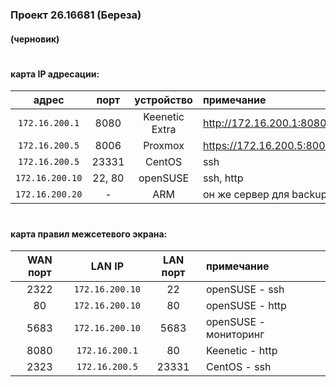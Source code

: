 ### Проект  26.16681 (Береза)
#### (черновик)
# 

#### карта IP адресации:

адрес | порт | устройство | примечание
:---:|:---:|:---:|:---
`172.16.200.1` | 8080 | Keenetic Extra | http://172.16.200.1:8080
`172.16.200.5` | 8006 | Proxmox | https://172.16.200.5:8006
`172.16.200.5` | 23331 | CentOS | ssh
`172.16.200.10` | 22, 80| openSUSE | ssh, http
`172.16.200.20` | - | ARM | он же сервер для backup

# 
#### карта правил межсетевого экрана:

WAN порт | LAN IP | LAN порт | примечание
:---:|:---:|:---:|:---
2322 | `172.16.200.10` | 22 | openSUSE - ssh
80 | `172.16.200.10` | 80 | openSUSE - http
5683 | `172.16.200.10` | 5683 | openSUSE - мониторинг
8080 | `172.16.200.1`| 80| Keenetic - http
2323 | `172.16.200.5` | 23331 | CentOS - ssh

# 

                
